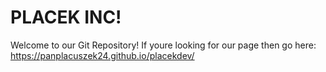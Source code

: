 # PLACEK INC!

Welcome to our Git Repository!
If youre looking for our page then go here:
https://panplacuszek24.github.io/placekdev/
